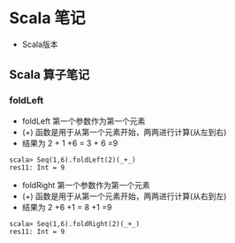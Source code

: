 # Scala 笔记
- Scala版本

## Scala 算子笔记

### foldLeft

- foldLeft 第一个参数作为第一个元素
- (_+_) 函数是用于从第一个元素开始，两两进行计算(从左到右)
- 结果为  2 + 1 +6 = 3 + 6 =9

```aidl
scala> Seq(1,6).foldLeft(2)(_+_)
res11: Int = 9
```

- foldRight 第一个参数作为第一个元素
- (_+_) 函数是用于从第一个元素开始，两两进行计算(从右到左)
- 结果为  2 +6 +1 = 8 +1 =9

```aidl
scala> Seq(1,6).foldRight(2)(_+_)
res11: Int = 9
```